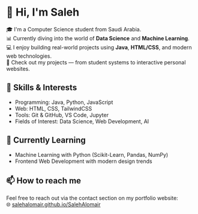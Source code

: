 # 👋 Hi, I'm Saleh

🎓 I'm a Computer Science student from Saudi Arabia.  
📊 Currently diving into the world of **Data Science** and **Machine Learning**.  
💻 I enjoy building real-world projects using **Java**, **HTML/CSS**, and modern web technologies.  
📁 Check out my projects — from student systems to interactive personal websites.

## 🚀 Skills & Interests
- Programming: Java, Python, JavaScript
- Web: HTML, CSS, TailwindCSS
- Tools: Git & GitHub, VS Code, Jupyter
- Fields of Interest: Data Science, Web Development, AI

## 🌱 Currently Learning
- Machine Learning with Python (Scikit-Learn, Pandas, NumPy)
- Frontend Web Development with modern design trends

## 📫 How to reach me
Feel free to reach out via the contact section on my portfolio website:  
🌐 [salehalomair.github.io/SalehAlomair](https://salehalomair.github.io/SalehAlomair/)
